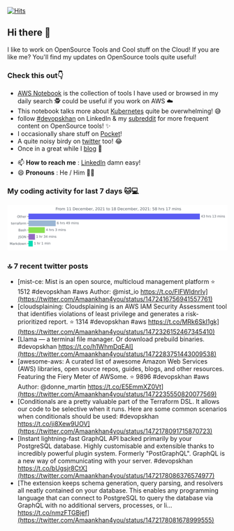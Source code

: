 [![Hits](https://hits.seeyoufarm.com/api/count/incr/badge.svg?url=https%3A%2F%2Fgithub.com%2Fakhan4u%2Fhit-counter&count_bg=%2379C83D&title_bg=%23555555&icon=&icon_color=%23E7E7E7&title=visits&edge_flat=false)](https://hits.seeyoufarm.com)

## Hi there 👋

I like to work on OpenSource Tools and Cool stuff on the Cloud! If you are like me? You'll find my updates on OpenSource tools quite useful!

### Check this out👇

* [AWS Notebook](https://histre.com/public/notebooks/dnllyanu/aws/) is the collection of tools I have used or browsed in my daily search 🕵️ could be useful if you work on AWS ☁️
* This notebook talks more about [Kubernetes](https://histre.com/public/notebooks/6uxdvo3y/kubernetes/) quite be overwhelming! 😅
* follow [#devopskhan](https://www.linkedin.com/feed/hashtag/devopskhan/) on LinkedIn & my [subreddit](https://www.reddit.com/r/devopskhan/) for more frequent content on OpenSource tools! ✨
* I occasionally share stuff on [Pocket](https://getpocket.com/@ej6g8d1dp2829A16a9Tf5d4T6bAMp3d8791rejDe86yem3bm4e14ex4fT4dluk29)!
* A quite noisy birdy on [twitter](https://twitter.com/Amaankhan4you) too! 😂
* Once in a great while I [blog](https://linuxparrot.com/) 😬


- 📫 **How to reach me** : [LinkedIn](https://www.linkedin.com/in/amaan-khan-linux-ninja) damn easy!
- 😄 **Pronouns** : He / Him 🤷‍♂️

### My coding activity for last 7 days 🐱💻

<img src="https://github.com/akhan4u/akhan4u/blob/main/images/stat.svg" alt="Amaan's Wakatime Activity!"/>

### 🔝 7 recent twitter posts
<!-- DEVDOJO:START -->
- [mist-ce: Mist is an open source, multicloud management platform
⭐️ 1512
#devopskhan #aws
Author: @mist_io
https://t.co/FIFWldnrIv](https://twitter.com/Amaankhan4you/status/1472416756941557761)
- [cloudsplaining: Cloudsplaining is an AWS IAM Security Assessment tool that identifies violations of least privilege and generates a risk-prioritized report.
⭐️ 1314
#devopskhan #aws
https://t.co/MRk6Skl1gk](https://twitter.com/Amaankhan4you/status/1472326152467345410)
- [Llama — a terminal file manager. Or download prebuild binaries. #devopskhan https://t.co/h1WhmDqEAI](https://twitter.com/Amaankhan4you/status/1472283751443009538)
- [awesome-aws: A curated list of awesome Amazon Web Services &lpar;AWS&rpar; libraries, open source repos, guides, blogs, and other resources.  Featuring the Fiery Meter of AWSome.
⭐️ 9896
#devopskhan #aws
Author: @donne_martin
https://t.co/E5EmmXZ0Vt](https://twitter.com/Amaankhan4you/status/1472235550820077569)
- [Conditionals are a pretty valuable part of the Terraform DSL. It allows our code to be selective when it runs. Here are some common scenarios when conditionals should be used: #devopskhan https://t.co/ji8Xew9UOV](https://twitter.com/Amaankhan4you/status/1472178091715870723)
- [Instant lightning-fast GraphQL API backed primarily by your PostgreSQL database. Highly customisable and extensible thanks to incredibly powerful plugin system. Formerly &quot;PostGraphQL&quot;. GraphQL is a new way of communicating with your server. #devopskhan https://t.co/bUgsjr8CtX](https://twitter.com/Amaankhan4you/status/1472178086376574977)
- [The extension keeps schema generation, query parsing, and resolvers all neatly contained on your database. This enables any programming language that can connect to PostgreSQL to query the database via GraphQL with no additional servers, processes, or li… https://t.co/nmzFTGBjef](https://twitter.com/Amaankhan4you/status/1472178081678999555)
<!-- DEVDOJO:END -->

<!-- ![Amaan's GitHub stats](https://github-readme-stats.vercel.app/api?username=akhan4u&count_private=true&show_icons=true&hide=contribs) -->
